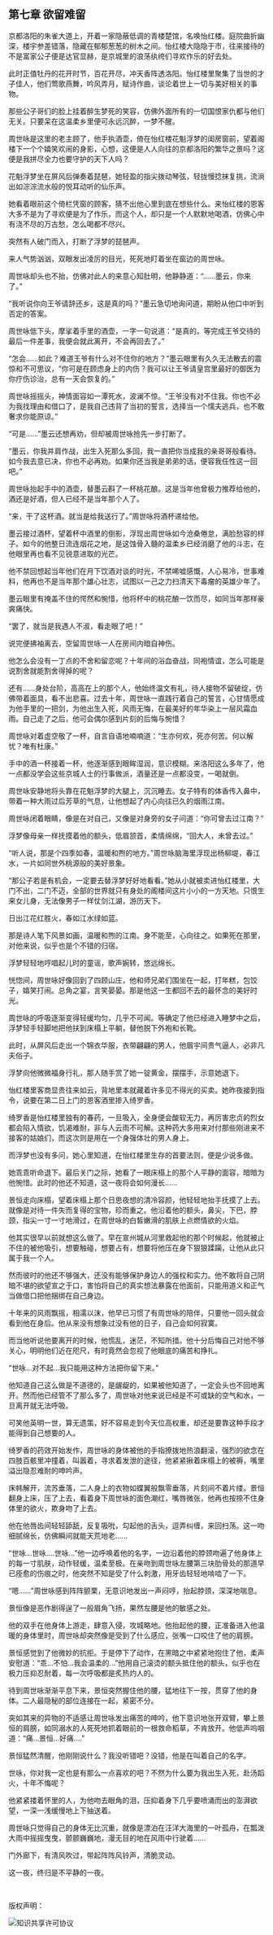 ## 第七章 欲留难留

京都洛阳的朱雀大道上，开着一家隐蔽低调的青楼楚馆，名唤怡红楼。庭院曲折幽深，楼宇参差错落，隐藏在郁郁葱葱的树木之间。怡红楼大隐隐于市，往来接待的不是富家公子便是达官显赫，是京城里的浪荡纨绔们寻欢作乐的好去处。

此时正值牡丹的花开时节，百花开尽，冲天香阵透洛阳。怡红楼里聚集了当世的才子佳人，他们莺歌燕舞，吟风弄月，赋诗作曲，谈论着世上一切与美好相关的事物。

那些公子哥们的脸上挂着醉生梦死的笑容，仿佛外面所有的一切国恨家仇都与他们无关。只要呆在这温柔乡里便可永远沉醉，一梦不醒。

周世咏是这里的老主顾了，他手执酒壶，倚在怡红楼花魁浮梦的闺房窗前，望着阁楼下一个个嬉笑欢闹的身影，心想，这便是人人向往的京都洛阳的繁华之景吗？这便是我拼尽全力也要守护的天下人吗？

花魁浮梦坐在屏风后弹奏着琵琶，她轻盈的指尖拨动琴弦，轻拢慢捻抹复挑，流淌出如淙淙流水般的悦耳动听的仙乐声。

她看着眼前这个倚栏凭窗的顾客，猜不出他心里到底在想些什么。来怡红楼的恩客大多不是为了寻欢便是为了作乐，而这个人，却只是一个人默默地喝酒，仿佛心中有浇不尽的万古愁，怎么喝都不尽兴。

突然有人破门而入，打断了浮梦的琵琶声。

来人气势汹汹，双眼发出凌厉的目光，死死地盯着坐在窗边的周世咏。

周世咏却头也不抬，仿佛对此人的来意心知肚明，他静静道：“......墨云，你来了。”

“我听说你向王爷请辞还乡，这是真的吗？”墨云急切地询问道，期盼从他口中听到否定的答案。

周世咏低下头，摩挲着手里的酒壶，一字一句说道：“是真的。等完成王爷交待的最后一件差事，我便会就此离开，不会再回去了。”

“怎会......如此？难道王爷有什么对不住你的地方？”墨云眼里有久久无法散去的震惊和不可思议，“你可是在顾虑身上的内伤？我可以让王爷请皇宫里最好的御医为你疗伤诊治，总有一天会恢复的。”

周世咏摇摇头，神情面容如一潭死水，波澜不惊。“王爷没有对不住我。你也不必为我找理由和借口了，是我自己违背了当初的誓言，选择当一个懦夫逃兵，也不敢奢求你能原谅。”

“可是......”墨云还想再劝，但却被周世咏抢先一步打断了。

“墨云，你我并肩作战，出生入死那么多回，我一直把你当成我的亲哥哥般看待。如今我去意已决，你也不必再劝。如果你还当我是弟弟的话，便容我任性这一回吧。”

周世咏抬起手中的酒壶，替墨云斟了一杯桃花酿。这是当年他曾极力推荐给他的，酒还是好酒，但人已经不是当年那个人了。

“来，干了这杯酒。就当是给我送行了。”周世咏将酒杯递给他。

墨云接过酒杯，望着杯中酒里的倒影，浮现出周世咏如今沧桑倦怠，满脸愁容的样子。如今的他整日流连烟花之地，是这蚀骨入髓的温柔乡已经消磨了他的斗志，在他眼里再也看不见锐意进取的光芒。

他不禁回想起当年他们在月下饮酒对谈的时光，不禁唏嘘感慨，人心易冷，世事难料，他再也不是当年那个雄心壮志，试图以一己之力扫清天下毒瘤的英雄少年了。

墨云眼里有掩盖不住的愕然和惋惜，他将杯中的桃花酿一饮而尽，如同当年那样豪爽痛快。

“罢了，就当是我遇人不淑，看走眼了吧！”

说完便拂袖离去，空留周世咏一人在房间内暗自神伤。

他怎么会没有一丁点的不舍和留恋呢？十年间的浴血奋战，同袍情谊，怎么可能是说割舍就能割舍得掉的呢？

还有......身处台阶，高高在上的那个人，他始终温文有礼，待人接物不留破绽，仿佛带着面具，看不出悲喜。过去十年，周世咏一直践行着自己的誓言，心甘情愿成为他手里的一把剑，为他出生入死，风雨无悔，在最美好的年华染上一层风霜血雨。自己走了之后，他可会偶尔感到片刻的后悔与惋惜？

周世咏对着虚空敬了一杯，自言自语地喃喃道：“生亦何欢，死亦何苦。何以解忧？唯有杜康。”

手中的酒一杯接着一杯，他逐渐感到眼眸湿润，意识模糊。来洛阳这么多年了，他一点都没学会这些京城人士的行事做派，酒量还是一点都没变，一喝就倒。

周世咏安静地将头靠在花魁浮梦的大腿上，沉沉睡去。女子特有的体香传入鼻中，带着一种大雨过后芳草的气息，让他想起了内心向往已久的烟雨江南。

周世咏闭着眼睛，像是在对自己，又像是对身旁的女子问道：“你可曾去过江南？”

浮梦像母亲一样抚摸着他的额头，低眉颔首，柔情绵绵，“回大人，未曾去过。”

“听人说，那是个四季如春，温暖和煦的地方。”周世咏脑海里浮现出杨柳堤，春江水，一片如同世外桃源般的美好景象。

“那公子若是有机会，一定要去替浮梦好好地看看。”她从小就被卖进怡红楼里，大门不出，二门不迈，全部的世界就只有身处的阁楼间这片小小的一方天地。只恨生来女儿身，无法像男子一样仗剑江湖，游历天下。

日出江花红胜火，春如江水绿如蓝。

那是诗人笔下风景如画，温暖和煦的江南。身不能至，心向往之。如果死在那里，对他来说，似乎也是个不错的归宿。

浮梦轻轻地哼唱起儿时的童谣，歌声婉转，悠远绵长。

恍惚间，周世咏好像回到了四顾山庄，他和师兄弟们围坐在一起，打年糕，包饺子，嬉笑打闹。总角之宴，言笑晏晏。那是他这一生都回不去的最怀念的美好时光。

周世咏的呼吸逐渐变得轻缓均匀，几乎不可闻。等确定了他已经进入睡梦中之后，浮梦轻手轻脚地把他扶到床榻上平躺，替他脱下外袍和长靴。

此时，从屏风后走出一个锦衣华服，衣带翩翩的男人，他眉宇间贵气逼人，必非凡夫俗子。

浮梦向他微微福身行礼，那人随手赏了她一锭黄金，摆摆手，示意她退下。

怡红楼里客商显贵往来如云，背地里本就藏着许多见不得光的买卖。她昨夜接到指令，说要在第二日上门的恩客酒里掺入绮罗香。

绮罗香是怡红楼里独有的春药，一旦吸入，全身便会酸软无力，再厉害忠贞的烈女都会陷入情欲，饥渴难耐，非与人云雨不可解。这种药大多用来对付那些刚进来不接客的姑娘们，而这次则是用在一个身强体壮的男人身上。

而浮梦也没有多问，她心里知道，在怡红楼里生存的首要法则，便是少说多做。

她乖乖听命退下。最后关门之际，她看了一眼床榻上的那个人平静的面容，暗暗为他惋惜。此时的他还不知道，这一夜将会如何漫长......

景恒走向床榻，望着床榻上那个日思夜想的清冷容颜，他轻轻地抬手抚摸了上去。就像是对待一件失而复得的宝物，珍而重之。他沿着他的额头，鼻尖，下巴，脖颈，指尖一寸一寸地滑过，在周世咏的白皙嫩滑的肌肤上点燃情欲的火焰。

他其实很早以前就想这么做了。早在宣州城从河里救起他的那个时候起，他就被止不住的被他吸引，想要触碰，想要占有，想要将他压在身下狠狠蹂躏，让他从此只属于我一个人。

然而彼时的他还不够强大，还没有能够保护身边人的强权和实力。他不敢将自己阴暗不堪的欲望宣之于口，害怕将自己的真实想法暴露在他面前，只能用道义和正气当做借口把他捆绑在自己身边。

十年来的风雨飘摇，相濡以沫，他早已习惯了有周世咏的陪伴，只要他一回头就会看到他在身后。他从来没有想象过没有他的日子，自己会如何寂寞。

而当他听说他要离开的时候，他慌乱，迷茫，不知所措。他十分后悔自己对他不够关心，明明他们近在咫尺，有时竟然会忽视了他眼底的痛苦和挣扎。

“世咏...对不起...我只能用这种方法把你留下来。”

他知道自己这么做是不道德的，是龌龊的，如果被他知道了，一定会头也不回地离开。然而他已经管不了那么多了，周世咏对他来说已经是不可或缺的空气和水，一旦离开就无法呼吸。

可笑他英明一世，算无遗策，好不容易走到今天位高权重，却还是要靠这种手段才能得到自己想要的人。

绮罗香的药效开始发作，周世咏的身体被他的手指撩拨地热浪翻滚，强烈的欲念在四肢百骸里冲撞着，叫嚣着，寻求着发泄的途径，他紧紧揪着床榻上的被褥，嘴里溢出隐忍难耐的呻吟声。

床帏解开，流苏垂落，二人身上的衣物如蝶翼般飘零垂落，片刻间不着片缕。景恒翻身上床，压了上去，看着身下周世咏的面色潮红，嘴唇微张，他再也按捺不住身体里的欲火，欺身吻了上去。

他在他唇齿间轻轻舔舐，反复吸吮，勾起他的舌头，逗弄纠缠，来回扫荡。这一吻细腻绵长，仿佛瞬间就能天荒地老......

“世咏...世咏....世咏...”他一边呼唤着他的名字，一边沿着他的脖颈吻遍了他身体上的每一寸肌肤，动作轻缓，温柔至极。在亲吻到周世咏左腰第三块肋骨处的那道早已痊愈的伤痕之时，他突然不知是受了什么刺激，用牙齿轻轻地啃啮了一下。

“嗯......”周世咏感到阵阵颤栗，无意识地发出一声闷哼，抬起脖颈，深深地喘息。

景恒像是恶作剧得逞了一般眉角飞扬，果然左腰是他的敏感之处。

他的双手在他身体上游走，肆意入侵，攻城略地。他抬起他的腰，正准备进入他温暖的身体里时，周世咏却突然像是受到了什么感应，张嘴一口咬住了他的肩膀。

景恒感觉到了他微妙的抗拒。于是停下了动作，在黑暗之中紧紧地抱住了他，柔声安慰道：“乖...不怕...我会温柔的...”他用自己滚烫的额头抵住他的额头，似乎也在极力压抑忍耐着，每一次呼吸都是炙热灼人的。

待到周世咏渐渐平息下来，景恒突然握住他的腰，猛地往下一按，贯穿了他的身体。二人最隐秘的部位连接在一起，紧密不分。

突如其来的异物的不适感让周世咏发出痛苦的呻吟，他下意识地张开双臂，攀上景恒的肩膀，如同溺水的人死死地抓着眼前的一根救命稻草，不肯放开。他低声呜咽道：“痛...景恒...好痛....”

景恒猛然清醒，他刚刚说什么？我没听错吧？没错，他是在叫着自己的名字。

世咏，你对我一定也是有那么一点喜欢的吧？不然为什么要为我出生入死，赴汤蹈火，十年不悔呢？

他紧紧搂着怀里的人，为他吻去眼角的泪，压抑着身下几乎要喷涌而出的澎湃欲望，一深一浅缓慢地上下抽送着。

周世咏只觉得自己的身体无比沉重，就像是漂泊在汪洋大海里的一叶孤舟，在瓢泼大雨中摇摇曳曳，颤颤巍巍地，漫无目的地在风雨中行驶着......

门外廊下，有清风吹过，带起阵阵风铃声，清脆灵动。

这一夜，终归是不平静的一夜。

</br>

版权声明：

![知识共享许可协议](https://i.creativecommons.org/l/by-nc-sa/4.0/88x31.png)
